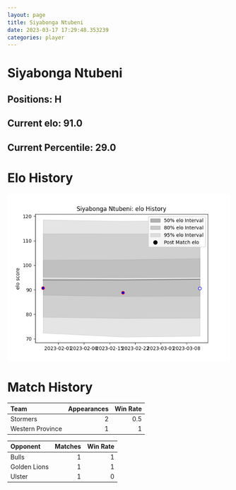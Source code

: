 ```yaml
---  
layout: page  
title: Siyabonga Ntubeni  
date: 2023-03-17 17:29:48.353239  
categories: player  
---
```

# Siyabonga Ntubeni

## Positions: H

## Current elo: 91.0

## Current Percentile: 29.0

# Elo History


![elo history](history_SiyabongaNtubeni.png)
# Match History


| Team             |   Appearances |   Win Rate |
|:-----------------|--------------:|-----------:|
| Stormers         |             2 |        0.5 |
| Western Province |             1 |        1   |

| Opponent     |   Matches |   Win Rate |
|:-------------|----------:|-----------:|
| Bulls        |         1 |          1 |
| Golden Lions |         1 |          1 |
| Ulster       |         1 |          0 |